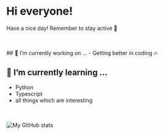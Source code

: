 # Hi everyone!

Have a nice day! Remember to stay active 🌋

<br />
<br />
## 🔭 I’m currently working on ...
  - Getting better in coding 🔥


## 🌱 I’m currently learning ...
  * Python
  * Typescript
  * all things which are interesting
<br />
<br />
  
<img align="left" alt="My GitHub stats" src="https://github-readme-stats.vercel.app/api?username=senicko&count_private=true" />
